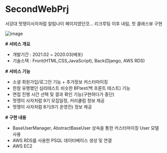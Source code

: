 # SecondWebPrj
서강대 멋쟁이사자처럼 알럼나이 페이지였던것... 리크루팅 이후 내림, 첫 클래스뷰 구현

![image](https://user-images.githubusercontent.com/55684184/113018622-b1a19280-91bb-11eb-85bf-ac638aca0df0.png)


**# 서비스 개요**
 - 개발기간 : 2021.02 ~ 2020.03(배포)
 - 기술스택 : Front(HTML,CSS,JavaScript), Back(Django, AWS RDS)
 
**# 서비스 기능**
 - 소셜 회원가입/로그인 기능 + 추가정보 커스터마이징
 - 한참 유행했던 심리테스트 비슷한 BFtest(백 프론트 테스트) 기능
 - 면접 진행 시간 선택 및 결과 확인 기능(구현하다가 중단)
 - 멋쟁이 사자처럼 9기 모집일정, 커리큘럼 정보 제공
 - 멋쟁이 사자처럼 8기(9기 운영진) 정보 제공
 
**# 구현 내용**
 - BaseUserManager, AbstractBaseUser 상속을 통한 커스터마이징 User 모델 사용
 - AWS RDS를 사용한 PSQL 데이터베이스 생성 및 연결
 - AWS EC2 
